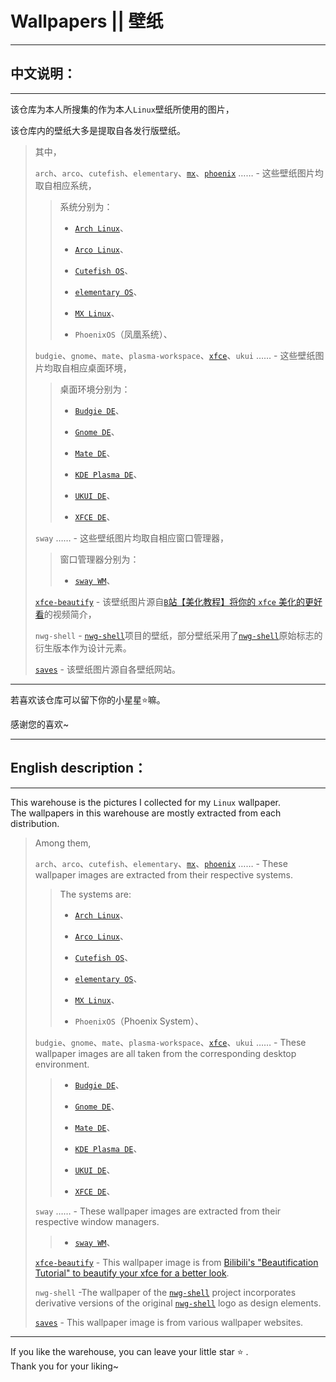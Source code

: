# Wallpapers || 壁纸

------

## 中文说明：

------

该仓库为本人所搜集的作为本人`Linux`壁纸所使用的图片，    </br>

该仓库内的壁纸大多是提取自各发行版壁纸。    </br>

> 其中，      </br>
> 
> `arch`、`arco`、`cutefish`、`elementary`、[`mx`](https://github.com/jidro/wallpapers/tree/master/MXLinux "MXLinux")、[`phoenix`](https://github.com/jidro/collect/tree/main/wallpapers/phoenix) …… - 这些壁纸图片均取自相应系统，    </br>
> 
> > 系统分别为：    </br>
> > 
> > - [`Arch Linux`](https://archlinux.org/)、    </br>
> > 
> > - [`Arco Linux`](https://www.arcolinux.info/)、    </br>
> > 
> > - [`Cutefish OS`](https://www.cutefishos.com/)、    </br>
> > 
> > - [`elementary OS`](https://elementary.io/)、    </br>
> > 
> > - [`MX Linux`](https://mxlinux.org/)、    </br>
> > 
> > - `PhoenixOS`（凤凰系统）、    </br>
> 
> `budgie`、`gnome`、`mate`、`plasma-workspace`、[`xfce`](https://github.com/jidro/wallpapers/tree/master/xfce "xfce")、`ukui` …… - 这些壁纸图片均取自相应桌面环境，    </br>
> 
> > 桌面环境分别为：    </br>
> > 
> > - [`Budgie DE`](https://github.com/BuddiesOfBudgie/budgie-desktop)、    </br>
> > 
> > - [`Gnome DE`](https://gitlab.gnome.org/GNOME)、    </br>
> > 
> > - [`Mate DE`](https://mate-desktop.org/)、    </br>
> > 
> > - [`KDE Plasma DE`](https://kde.org/plasma-desktop/)、    </br>
> > 
> > - [`UKUI DE`](https://www.ukui.org/)、    </br>
> > 
> > - [`XFCE DE`](https://www.xfce.org/)、    </br>
> 
> `sway` …… - 这些壁纸图片均取自相应窗口管理器，
> 
> > 窗口管理器分别为：
> > 
> > - [`sway WM`](https://swaywm.org/)、    </br>
> 
> [`xfce-beautify`](https://github.com/jidro/collect/tree/main/wallpapers/xfce-beautify) - 该壁纸图片源自[`B`站【美化教程】将你的 `xfce` 美化的更好看](https://www.bilibili.com/video/BV1gS4y1g7PM/)的视频简介，    </br>
> 
> `nwg-shell` - [`nwg-shell`](https://github.com/nwg-piotr/nwg-shell)项目的壁纸，部分壁纸采用了[`nwg-shell`](https://nwg-piotr.github.io/nwg-shell)原始标志的衍生版本作为设计元素。
> 
> [`saves`](https://github.com/jidro/wallpapers/tree/master/Save "Save") - 该壁纸图片源自各壁纸网站。    </br>

------

若喜欢该仓库可以留下你的小星星⭐嘛。        </br>

感谢您的喜欢~

------

## English description：

------

This warehouse is the pictures I collected for my `Linux` wallpaper.      </br>
The wallpapers in this warehouse are mostly extracted from each distribution.      </br>

> Among them,      </br>
> 
> `arch`、`arco`、`cutefish`、`elementary`、[`mx`](https://github.com/jidro/wallpapers/tree/master/MXLinux "MXLinux")、[`phoenix`](https://github.com/jidro/collect/tree/main/wallpapers/phoenix) …… - These wallpaper images are extracted from their respective systems.    </br>
> 
> > The systems are:    </br>  
> > 
> > - [`Arch Linux`](https://archlinux.org/)、      </br>
> > 
> > - [`Arco Linux`](https://www.arcolinux.info/)、      </br>
> > 
> > - [`Cutefish OS`](https://www.cutefishos.com/)、      </br>
> > 
> > - [`elementary OS`](https://elementary.io/)、      </br>
> > 
> > - [`MX Linux`](https://mxlinux.org/)、     </br> 
> > 
> > - `PhoenixOS`（Phoenix System）、      </br>
> 
> `budgie`、`gnome`、`mate`、`plasma-workspace`、[`xfce`](https://github.com/jidro/wallpapers/tree/master/xfce "xfce")、`ukui` …… - These wallpaper images are all taken from the corresponding desktop environment.        </br>
> 
> > - [`Budgie DE`](https://github.com/BuddiesOfBudgie/budgie-desktop)、      </br>
> > 
> > - [`Gnome DE`](https://gitlab.gnome.org/GNOME)、      </br>
> > 
> > - [`Mate DE`](https://mate-desktop.org/)、      </br>
> > 
> > - [`KDE Plasma DE`](https://kde.org/plasma-desktop/)、      </br>
> > 
> > - [`UKUI DE`](https://www.ukui.org/)、      </br>
> > 
> > - [`XFCE DE`](https://www.xfce.org/)、      </br>
> 
> `sway` …… - These wallpaper images are extracted from their respective window managers.        </br>
> 
> > - [`sway WM`](https://swaywm.org/)、      </br>
> 
> [`xfce-beautify`](https://github.com/jidro/collect/tree/main/wallpapers/xfce-beautify) - This wallpaper image is from [Bilibili's "Beautification Tutorial" to beautify your xfce for a better look](https://www.bilibili.com/video/BV1gS4y1g7PM/).        </br> 
> 
> `nwg-shell` -The wallpaper of the [`nwg-shell`](https://github.com/nwg-piotr/nwg-shell) project incorporates derivative versions of the original [`nwg-shell`](https://nwg-piotr.github.io/nwg-shell) logo as design elements.    </br>
> 
> [`saves`](https://github.com/jidro/wallpapers/tree/master/Save "Save") - This wallpaper image is from various wallpaper websites.    </br>

------

If you like the warehouse, you can leave your little star ⭐ .      </br>
Thank you for your liking~
